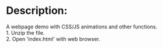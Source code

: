 # Description:  
 A webpage demo with CSS/JS animations and other functions.  
    1. Unzip the file.  
    2. Open 'index.html' with web browser.  
